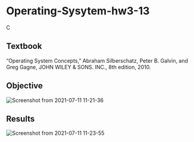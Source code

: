 # Operating-Sysytem-hw3-13
C
## Textbook
“Operating System Concepts,” Abraham Silberschatz, Peter B. Galvin, and Greg Gagne, JOHN WILEY & SONS. INC., 8th edition, 2010.
## Objective

![Screenshot from 2021-07-11 11-21-36](https://user-images.githubusercontent.com/66109376/125181711-30d24800-e23a-11eb-8c68-77d7a5a1a336.png)

## Results

![Screenshot from 2021-07-11 11-23-55](https://user-images.githubusercontent.com/66109376/125181739-84dd2c80-e23a-11eb-9212-be09d5b50b74.png)
